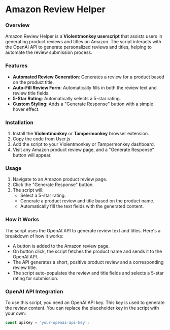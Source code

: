 # Amazon Review Helper

### Overview
Amazon Review Helper is a **Violentmonkey userscript** that assists users in generating product reviews and titles on Amazon. The script interacts with the OpenAI API to generate personalized reviews and titles, helping to automate the review submission process.

### Features
- **Automated Review Generation**: Generates a review for a product based on the product title.
- **Auto-Fill Review Form**: Automatically fills in both the review text and review title fields.
- **5-Star Rating**: Automatically selects a 5-star rating.
- **Custom Styling**: Adds a "Generate Response" button with a simple hover effect.

### Installation
1. Install the **Violentmonkey** or **Tampermonkey** browser extension.
2. Copy the code from User.js
3. Add the script to your Violentmonkey or Tampermonkey dashboard.
4. Visit any Amazon product review page, and a "Generate Response" button will appear.

### Usage
1. Navigate to an Amazon product review page.
2. Click the "Generate Response" button.
3. The script will:
   - Select a 5-star rating.
   - Generate a product review and title based on the product name.
   - Automatically fill the text fields with the generated content.

### How it Works
The script uses the OpenAI API to generate review text and titles. Here's a breakdown of how it works:
- A button is added to the Amazon review page.
- On button click, the script fetches the product name and sends it to the OpenAI API.
- The API generates a short, positive product review and a corresponding review title.
- The script auto-populates the review and title fields and selects a 5-star rating for submission.

### OpenAI API Integration
To use this script, you need an OpenAI API key. This key is used to generate the review content. You can replace the placeholder key in the script with your own:

```javascript
const apiKey = 'your-openai-api-key';
